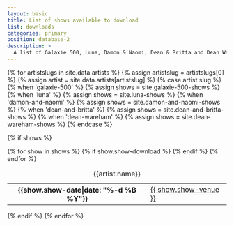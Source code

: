```yaml
---
layout: basic
title: List of shows available to download
list: downloads
categories: primary
position: database-2
description: >
  A list of Galaxie 500, Luna, Damon & Naomi, Dean & Britta and Dean Wareham shows that are available to download.
---
```



{% for artistslugs in site.data.artists %}
	{% assign artistslug = artistslugs[0] %}
	{% assign artist = site.data.artists[artistslug] %}
	{% case artist.slug %}
	{% when 'galaxie-500' %}
		{% assign shows = site.galaxie-500-shows %}
	{% when 'luna' %}
		{% assign shows = site.luna-shows %}
	{% when 'damon-and-naomi' %}
		{% assign shows = site.damon-and-naomi-shows %}
	{% when 'dean-and-britta' %}
		{% assign shows = site.dean-and-britta-shows %}
	{% when 'dean-wareham' %}
		{% assign shows = site.dean-wareham-shows %}
	{% endcase %}
	
{% if shows %}
<table class="table table-striped">
<caption>{{artist.name}}</caption>
{% for show in shows %}
    {% if show.show-download %}
        <tr>
        <th class="col-md-4">{{show.show-date|date: "%-d %B %Y"}}</th>
        <td class="col-md-8"><a href="{{ show.url | prepend: site.baseurl}}">{{ show.show-venue }}</a></td>
        </tr>
    {% endif %}
{% endfor %}
</table>
{% endif %}
{% endfor %}
